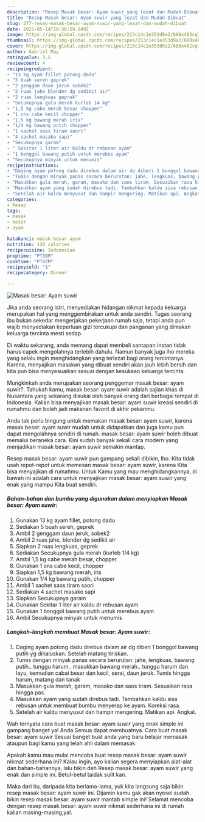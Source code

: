 ```yaml
---
description: "Resep Masak besar: Ayam suwir yang lezat dan Mudah Dibuat"
title: "Resep Masak besar: Ayam suwir yang lezat dan Mudah Dibuat"
slug: 277-resep-masak-besar-ayam-suwir-yang-lezat-dan-mudah-dibuat
date: 2021-05-14T20:50:59.849Z
image: https://img-global.cpcdn.com/recipes/213c14c1e353d9a2/680x482cq70/masak-besar-ayam-suwir-foto-resep-utama.jpg
thumbnail: https://img-global.cpcdn.com/recipes/213c14c1e353d9a2/680x482cq70/masak-besar-ayam-suwir-foto-resep-utama.jpg
cover: https://img-global.cpcdn.com/recipes/213c14c1e353d9a2/680x482cq70/masak-besar-ayam-suwir-foto-resep-utama.jpg
author: Gabriel May
ratingvalue: 3.5
reviewcount: 4
recipeingredient:
- "13 kg ayam fillet potong dadu"
- "5 buah sereh geprek"
- "2 genggam daun jeruk sobek2"
- "2 ruas jahe blender dg sedikit air"
- "2 ruas lengkuas geprek"
- "Secukupnya gula merah kurleb 14 kg"
- "1,5 kg cabe merah besar chopper"
- "1 ons cabe kecil chopper"
- "1,5 kg bawang merah iris"
- "1/4 kg bawang putih chopper"
- "1 sachet saos tiram saori"
- "4 sachet masako sapi"
- "Secukupnya garam"
- " Sekitar 1 liter air kaldu dr rebusan ayam"
- "1 bonggol bawang putih untuk merebus ayam"
- "Secukupnya minyak untuk menumis"
recipeinstructions:
- "Daging ayam potong dadu direbus dalam air dg diberi 1 bonggol bawang putih yg dihaluskan. Setelah matang tiriskan."
- "Tumis dengan minyak panas secara berurutan: jahe, lengkuas, bawang putih.. tunggu harum.. masukkan bawang merah.. tunggu harum dan layu, kemudian cabai besar dan kecil, serai, daun jeruk. Tumis hingga harum, matang dan tanak"
- "Masukkan gula merah, garam, masako dan saos tiram. Sesuaikan rasa hingga pas."
- "Masukkan ayam yang sudah direbus tadi. Tambahkan kaldu sisa rebusan untuk membuat bumbu menyerap ke ayam. Koreksi rasa."
- "Setelah air kaldu menyusut dan hampir mengering. Matikan api. Angkat."
categories:
- Resep
tags:
- masak
- besar
- ayam

katakunci: masak besar ayam 
nutrition: 128 calories
recipecuisine: Indonesian
preptime: "PT38M"
cooktime: "PT47M"
recipeyield: "1"
recipecategory: Dinner

---
```



![Masak besar: Ayam suwir](https://img-global.cpcdn.com/recipes/213c14c1e353d9a2/680x482cq70/masak-besar-ayam-suwir-foto-resep-utama.jpg)

Jika anda seorang istri, menyediakan hidangan nikmat kepada keluarga merupakan hal yang menggembirakan untuk anda sendiri. Tugas seorang ibu bukan sekedar mengerjakan pekerjaan rumah saja, tetapi anda pun wajib menyediakan keperluan gizi tercukupi dan panganan yang dimakan keluarga tercinta mesti sedap.

Di waktu  sekarang, anda memang dapat membeli santapan instan tidak harus capek mengolahnya terlebih dahulu. Namun banyak juga lho mereka yang selalu ingin menghidangkan yang terlezat bagi orang tercintanya. Karena, menyajikan masakan yang dibuat sendiri akan jauh lebih bersih dan kita pun bisa menyesuaikan sesuai dengan kesukaan keluarga tercinta. 



Mungkinkah anda merupakan seorang penggemar masak besar: ayam suwir?. Tahukah kamu, masak besar: ayam suwir adalah sajian khas di Nusantara yang sekarang disukai oleh banyak orang dari berbagai tempat di Indonesia. Kalian bisa menyajikan masak besar: ayam suwir kreasi sendiri di rumahmu dan boleh jadi makanan favorit di akhir pekanmu.

Anda tak perlu bingung untuk memakan masak besar: ayam suwir, karena masak besar: ayam suwir mudah untuk didapatkan dan juga kamu pun dapat mengolahnya sendiri di rumah. masak besar: ayam suwir boleh dibuat memalui beraneka cara. Kini sudah banyak sekali cara modern yang menjadikan masak besar: ayam suwir semakin mantap.

Resep masak besar: ayam suwir pun gampang sekali dibikin, lho. Kita tidak usah repot-repot untuk memesan masak besar: ayam suwir, karena Kita bisa menyajikan di rumahmu. Untuk Kamu yang mau menghidangkannya, di bawah ini adalah cara untuk menyajikan masak besar: ayam suwir yang enak yang mampu Kita buat sendiri.

<!--inarticleads1-->

##### Bahan-bahan dan bumbu yang digunakan dalam menyiapkan Masak besar: Ayam suwir:

1. Gunakan 13 kg ayam fillet, potong dadu
1. Sediakan 5 buah sereh, geprek
1. Ambil 2 genggam daun jeruk, sobek2
1. Ambil 2 ruas jahe, blender dg sedikit air
1. Siapkan 2 ruas lengkuas, geprek
1. Sediakan Secukupnya gula merah (kurleb 1/4 kg)
1. Ambil 1,5 kg cabe merah besar, chopper
1. Gunakan 1 ons cabe kecil, chopper
1. Siapkan 1,5 kg bawang merah, iris
1. Gunakan 1/4 kg bawang putih, chopper
1. Ambil 1 sachet saos tiram saori
1. Sediakan 4 sachet masako sapi
1. Siapkan Secukupnya garam
1. Gunakan  Sekitar 1 liter air kaldu dr rebusan ayam
1. Gunakan 1 bonggol bawang putih untuk merebus ayam
1. Ambil Secukupnya minyak untuk menumis




<!--inarticleads2-->

##### Langkah-langkah membuat Masak besar: Ayam suwir:

1. Daging ayam potong dadu direbus dalam air dg diberi 1 bonggol bawang putih yg dihaluskan. Setelah matang tiriskan.
1. Tumis dengan minyak panas secara berurutan: jahe, lengkuas, bawang putih.. tunggu harum.. masukkan bawang merah.. tunggu harum dan layu, kemudian cabai besar dan kecil, serai, daun jeruk. Tumis hingga harum, matang dan tanak
1. Masukkan gula merah, garam, masako dan saos tiram. Sesuaikan rasa hingga pas.
1. Masukkan ayam yang sudah direbus tadi. Tambahkan kaldu sisa rebusan untuk membuat bumbu menyerap ke ayam. Koreksi rasa.
1. Setelah air kaldu menyusut dan hampir mengering. Matikan api. Angkat.




Wah ternyata cara buat masak besar: ayam suwir yang enak simple ini gampang banget ya! Anda Semua dapat membuatnya. Cara buat masak besar: ayam suwir Sesuai banget buat anda yang baru belajar memasak ataupun bagi kamu yang telah ahli dalam memasak.

Apakah kamu mau mulai mencoba buat resep masak besar: ayam suwir nikmat sederhana ini? Kalau ingin, ayo kalian segera menyiapkan alat-alat dan bahan-bahannya, lalu bikin deh Resep masak besar: ayam suwir yang enak dan simple ini. Betul-betul taidak sulit kan. 

Maka dari itu, daripada kita berlama-lama, yuk kita langsung saja bikin resep masak besar: ayam suwir ini. Dijamin kamu gak akan nyesel sudah bikin resep masak besar: ayam suwir mantab simple ini! Selamat mencoba dengan resep masak besar: ayam suwir nikmat sederhana ini di rumah kalian masing-masing,ya!.

